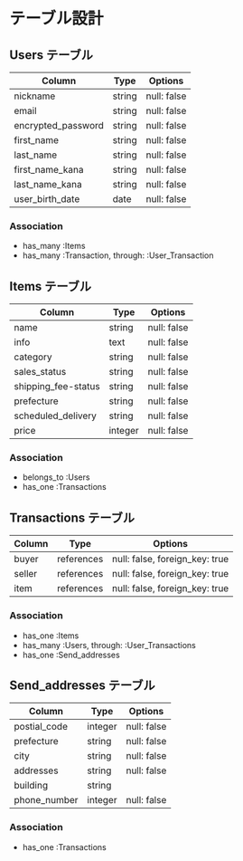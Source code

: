 # テーブル設計

## Users テーブル

| Column             | Type    | Options     |
| ------------------ | ------- | ----------- |
| nickname           | string  | null: false |
| email              | string  | null: false |
| encrypted_password | string  | null: false |
| first_name         | string  | null: false |
| last_name          | string  | null: false |
| first_name_kana    | string  | null: false |
| last_name_kana     | string  | null: false |
| user_birth_date    | date    | null: false |

### Association

- has_many :Items
- has_many :Transaction, through: :User_Transaction


## Items テーブル

| Column              | Type    | Options     |
| ------------------- | ------- | ----------- |
| name                | string  | null: false |
| info                | text    | null: false |
| category            | string  | null: false |
| sales_status        | string  | null: false |
| shipping_fee-status | string  | null: false |
| prefecture          | string  | null: false |
| scheduled_delivery  | string  | null: false |
| price               | integer | null: false |

### Association

- belongs_to :Users
- has_one :Transactions


## Transactions テーブル

| Column     | Type       | Options                        |
| ---------- | ---------- | ------------------------------ |
| buyer      | references | null: false, foreign_key: true |
| seller     | references | null: false, foreign_key: true |
| item       | references | null: false, foreign_key: true |

### Association

- has_one :Items
- has_many :Users, through: :User_Transactions
- has_one :Send_addresses


## Send_addresses テーブル

| Column       | Type    | Options     |
| ------------ | ------- | ----------- |
| postial_code | integer | null: false |
| prefecture   | string  | null: false |
| city         | string  | null: false |
| addresses    | string  | null: false |
| building     | string  |             |
| phone_number | integer | null: false |

### Association

- has_one :Transactions
